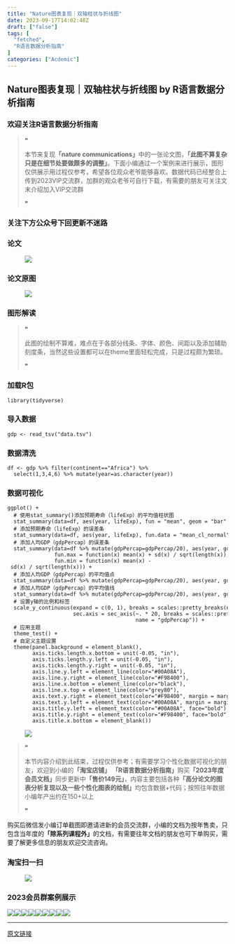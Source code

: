 ```yaml
---
title: "Nature图表复现｜双轴柱状与折线图"
date: 2023-09-17T14:02:48Z
draft: ["false"]
tags: [
  "fetched",
  "R语言数据分析指南"
]
categories: ["Acdemic"]
---
```

Nature图表复现｜双轴柱状与折线图 by R语言数据分析指南
------
<div><section data-tool="mdnice编辑器" data-website="https://www.mdnice.com"><h3 data-tool="mdnice编辑器"><span></span><span><span></span>欢迎关注R语言数据分析指南</span><span></span></h3><blockquote data-tool="mdnice编辑器"><span>❝</span><p>本节来复现<strong>「nature communications」</strong>中的一张论文图，<strong>「此图不算复杂只是在细节处要做颇多的调整」</strong>。下面小编通过一个案例来进行展示，图形仅供展示用过程仅参考，希望各位观众老爷能够喜欢。数据代码已经整合上传到2023VIP交流群，加群的观众老爷可自行下载，有需要的朋友可关注文末介绍加入VIP交流群</p><span>❞</span></blockquote><h3 data-tool="mdnice编辑器"><span></span><span><span></span>关注下方公众号下回更新不迷路</span><span></span></h3><section><mp-common-profile data-pluginname="mpprofile" data-id="Mzg3MzQzNTYzMw==" data-headimg="http://mmbiz.qpic.cn/mmbiz_png/EibnicgwScTAZF0rpeZII9Ltl26VbVagriczTria1fib3XgjwwHEHFjPzkmGpqWDVVHBSzhENictUM2iavAKiaM5lc9USw/0?wx_fmt=png" data-nickname="R语言数据分析指南" data-alias="YanJANtwo" data-signature="R语言重症爱好者，喜欢绘制各种精美的图表，喜欢的小伙伴可以关注我，跟我一起学习" data-from="0" data-is_biz_ban="0"></mp-common-profile></section><h3 data-tool="mdnice编辑器"><span></span><span><span></span>论文</span><span></span></h3><figure data-tool="mdnice编辑器"><img data-ratio="0.35648148148148145" data-src="https://mmbiz.qpic.cn/mmbiz_png/EibnicgwScTAanhicLJ084WH58vLhCY2Z3Ws94Fa3YmsImjpFIKfkoaxOxPvpVBZQvEX9bQbXV1JNmjDsvic69QrHg/640?wx_fmt=png" data-type="png" data-w="1080" src="https://mmbiz.qpic.cn/mmbiz_png/EibnicgwScTAanhicLJ084WH58vLhCY2Z3Ws94Fa3YmsImjpFIKfkoaxOxPvpVBZQvEX9bQbXV1JNmjDsvic69QrHg/640?wx_fmt=png"></figure><h3 data-tool="mdnice编辑器"><span></span><span><span></span>论文原图</span><span></span></h3><figure data-tool="mdnice编辑器"><img data-ratio="0.36666666666666664" data-src="https://mmbiz.qpic.cn/mmbiz_png/EibnicgwScTAanhicLJ084WH58vLhCY2Z3W280qJFHYY4tIf9TOzhjCbpQhJ74ibCXj4k5UAADG7H0LcibHUvNlicdkw/640?wx_fmt=png" data-type="png" data-w="1080" src="https://mmbiz.qpic.cn/mmbiz_png/EibnicgwScTAanhicLJ084WH58vLhCY2Z3W280qJFHYY4tIf9TOzhjCbpQhJ74ibCXj4k5UAADG7H0LcibHUvNlicdkw/640?wx_fmt=png"></figure><h3 data-tool="mdnice编辑器"><span></span><span><span></span>图形解读</span><span></span></h3><blockquote data-tool="mdnice编辑器"><span>❝</span><p>此图的绘制不算难，难点在于各部分线条、字体、颜色、间距以及添加辅助刻度条，当然这些设置都可以在theme里面轻松完成，只是过程颇为繁琐。</p><span>❞</span></blockquote><h3 data-tool="mdnice编辑器"><span></span><span><span></span>加载R包</span><span></span></h3><pre data-tool="mdnice编辑器"><span></span><code><span>library</span>(tidyverse)<br></code></pre><h3 data-tool="mdnice编辑器"><span></span><span><span></span>导入数据</span><span></span></h3><pre data-tool="mdnice编辑器"><span></span><code>gdp &lt;- read_tsv(<span>"data.tsv"</span>)<br></code></pre><h3 data-tool="mdnice编辑器"><span></span><span><span></span>数据清洗</span><span></span></h3><pre data-tool="mdnice编辑器"><span></span><code>df &lt;- gdp %&gt;% filter(continent==<span>"Africa"</span>) %&gt;% <br>  select(1,3,4,6) %&gt;% mutate(year=as.character(year))<br></code></pre><h3 data-tool="mdnice编辑器"><span></span><span><span></span>数据可视化</span><span></span></h3><pre data-tool="mdnice编辑器"><span></span><code>ggplot() +<br>  <span># 使用stat_summary()添加预期寿命（lifeExp）的平均值柱状图</span><br>  stat_summary(data=df, aes(year, lifeExp), fun = <span>"mean"</span>, geom = <span>"bar"</span>, alpha = <span>0.7</span>, fill=<span>"#00A08A"</span>) +<br>  <span># 添加预期寿命（lifeExp）的误差条</span><br>  stat_summary(data=df, aes(year, lifeExp), fun.data = <span>"mean_cl_normal"</span>, geom = <span>"errorbar"</span>, width = <span>.2</span>, color=<span>"#00A08A"</span>) +<br>  <span># 添加人均GDP（gdpPercap）的误差条</span><br>  stat_summary(data=df %&gt;% mutate(gdpPercap=gdpPercap/<span>20</span>), aes(year, gdpPercap), fun = mean, geom = <span>"errorbar"</span>, width=<span>.2</span>, color=<span>"#F98400"</span>,<br>               fun.max = <span>function</span>(x) mean(x) + sd(x) / sqrt(length(x)),<br>               fun.min = <span>function</span>(x) mean(x) - sd(x) / sqrt(length(x))) +<br>  <span># 添加人均GDP（gdpPercap）的平均值点</span><br>  stat_summary(data=df %&gt;% mutate(gdpPercap=gdpPercap/<span>20</span>), aes(year, gdpPercap), fun = <span>"mean"</span>, geom = <span>"point"</span>, size=<span>3</span>, color=<span>"#F98400"</span>) +<br>  <span># 添加人均GDP（gdpPercap）的平均值线</span><br>  stat_summary(data=df %&gt;% mutate(gdpPercap=gdpPercap/<span>20</span>), aes(year, gdpPercap, group=<span>1</span>), fun = <span>"mean"</span>, geom = <span>"line"</span>, color=<span>"#F98400"</span>) +<br>  <span># 设置y轴的比例和标签</span><br>  scale_y_continuous(expand = c(<span>0</span>, <span>1</span>), breaks = scales::pretty_breaks(n = <span>12</span>),<br>                     sec.axis = sec_axis(~. * <span>20</span>, breaks = scales::pretty_breaks(n = <span>12</span>),<br>                                         name = <span>"gdpPercap"</span>)) +<br>  <span># 应用主题</span><br>  theme_test() +<br>  <span># 自定义主题设置</span><br>  theme(panel.background = element_blank(),<br>        axis.ticks.length.x.bottom = unit(-<span>0.05</span>, <span>"in"</span>),<br>        axis.ticks.length.y.left = unit(-<span>0.05</span>, <span>"in"</span>),<br>        axis.ticks.length.y.right = unit(-<span>0.05</span>, <span>"in"</span>),<br>        axis.line.y.left = element_line(color=<span>"#00A08A"</span>),<br>        axis.line.y.right = element_line(color=<span>"#F98400"</span>),<br>        axis.line.x.bottom = element_line(color=<span>"black"</span>),<br>        axis.line.x.top = element_line(color=<span>"grey80"</span>),<br>        axis.text.y.right = element_text(color=<span>"#F98400"</span>, margin = margin(l = <span>5</span>, r = <span>10</span>)),<br>        axis.text.y.left = element_text(color=<span>"#00A08A"</span>, margin = margin(l = <span>10</span>, r = <span>5</span>)),<br>        axis.title.y.left = element_text(color=<span>"#00A08A"</span>, face=<span>"bold"</span>),<br>        axis.title.y.right = element_text(color=<span>"#F98400"</span>, face=<span>"bold"</span>),<br>        axis.title.x.bottom = element_blank())<br></code></pre><figure data-tool="mdnice编辑器"><img data-ratio="0.3287037037037037" data-src="https://mmbiz.qpic.cn/mmbiz_png/EibnicgwScTAanhicLJ084WH58vLhCY2Z3Wbxy9pVicflHOsk8e9GtM6EKyAwS2LJgmu7yxJ59ZYwKr8LawdibLDXqQ/640?wx_fmt=png" data-type="png" data-w="1080" src="https://mmbiz.qpic.cn/mmbiz_png/EibnicgwScTAanhicLJ084WH58vLhCY2Z3Wbxy9pVicflHOsk8e9GtM6EKyAwS2LJgmu7yxJ59ZYwKr8LawdibLDXqQ/640?wx_fmt=png"></figure><blockquote data-tool="mdnice编辑器"><span>❝</span><p>本节内容介绍到此结束，过程仅供参考；有需要学习个性化数据可视化的朋友，欢迎到小编的<strong>「淘宝店铺」</strong> <strong>「R语言数据分析指南」</strong>购买<strong>「2023年度会员文档」</strong>同步更新中<strong>「售价149元」</strong>，内容主要包括各种<strong>「高分论文的图表分析复现以及一些个性化图表的绘制」</strong>均包含数据+代码；按照往年数据小编年产出约在150+以上</p><span>❞</span></blockquote><p data-tool="mdnice编辑器">购买后微信发小编订单截图即邀请进新的会员交流群，小编的文档为按年售卖，只包含当年度的<strong>「除系列课程外」</strong>的文档，有需要往年文档的朋友也可下单购买，需要了解更多信息的朋友欢迎交流咨询。</p><h3 data-tool="mdnice编辑器"><span></span><span><span></span>淘宝扫一扫</span><span></span></h3><figure data-tool="mdnice编辑器"><img data-ratio="1.6141479099678457" data-src="https://mmbiz.qpic.cn/mmbiz_png/EibnicgwScTAanhicLJ084WH58vLhCY2Z3WTBDL4HOVUUFia6jd5viaGCrL2A3ssLRupKeiaMerBvb0YKthFdgGzdAVA/640?wx_fmt=png" data-type="png" data-w="622" src="https://mmbiz.qpic.cn/mmbiz_png/EibnicgwScTAanhicLJ084WH58vLhCY2Z3WTBDL4HOVUUFia6jd5viaGCrL2A3ssLRupKeiaMerBvb0YKthFdgGzdAVA/640?wx_fmt=png"></figure><h3 data-tool="mdnice编辑器"><span></span><span><span></span>2023会员群案例展示</span><span></span></h3><p data-tool="mdnice编辑器"><img data-ratio="0.4255555555555556" data-src="https://mmbiz.qpic.cn/mmbiz_png/EibnicgwScTAanhicLJ084WH58vLhCY2Z3WH19k7m7eA98iagCSTibAd5U9CwrYpV7psh9dDwKJMfm82ibeEvoBWIWOw/640?wx_fmt=png" data-type="png" data-w="900" src="https://mmbiz.qpic.cn/mmbiz_png/EibnicgwScTAanhicLJ084WH58vLhCY2Z3WH19k7m7eA98iagCSTibAd5U9CwrYpV7psh9dDwKJMfm82ibeEvoBWIWOw/640?wx_fmt=png"><img data-ratio="0.4255555555555556" data-src="https://mmbiz.qpic.cn/mmbiz_png/EibnicgwScTAanhicLJ084WH58vLhCY2Z3WEicoAErO5RBLHNUj3doTpNicYI2N9TrbS9Y60bENoA1lO6mibVl0skCag/640?wx_fmt=png" data-type="png" data-w="900" src="https://mmbiz.qpic.cn/mmbiz_png/EibnicgwScTAanhicLJ084WH58vLhCY2Z3WEicoAErO5RBLHNUj3doTpNicYI2N9TrbS9Y60bENoA1lO6mibVl0skCag/640?wx_fmt=png"><img data-ratio="0.4255555555555556" data-src="https://mmbiz.qpic.cn/mmbiz_png/EibnicgwScTAanhicLJ084WH58vLhCY2Z3WB1O3bI4RU1NWYrjiaXMluv65bVaWSpKWwx0PItmAkuxGo8W3WDUnZIQ/640?wx_fmt=png" data-type="png" data-w="900" src="https://mmbiz.qpic.cn/mmbiz_png/EibnicgwScTAanhicLJ084WH58vLhCY2Z3WB1O3bI4RU1NWYrjiaXMluv65bVaWSpKWwx0PItmAkuxGo8W3WDUnZIQ/640?wx_fmt=png"><img data-ratio="0.4255555555555556" data-src="https://mmbiz.qpic.cn/mmbiz_png/EibnicgwScTAanhicLJ084WH58vLhCY2Z3WibKxQSY6zWC01js0Jaia2micic6g1JHawtRVuvr8JZuDTDFCLtArcqDP0Q/640?wx_fmt=png" data-type="png" data-w="900" src="https://mmbiz.qpic.cn/mmbiz_png/EibnicgwScTAanhicLJ084WH58vLhCY2Z3WibKxQSY6zWC01js0Jaia2micic6g1JHawtRVuvr8JZuDTDFCLtArcqDP0Q/640?wx_fmt=png"><img data-ratio="0.4255555555555556" data-src="https://mmbiz.qpic.cn/mmbiz_png/EibnicgwScTAanhicLJ084WH58vLhCY2Z3WVoM2aT0yJvvIKuPljKo0TicwJPenkzUzngZJdR2J7jxQshcmWz4PIKg/640?wx_fmt=png" data-type="png" data-w="900" src="https://mmbiz.qpic.cn/mmbiz_png/EibnicgwScTAanhicLJ084WH58vLhCY2Z3WVoM2aT0yJvvIKuPljKo0TicwJPenkzUzngZJdR2J7jxQshcmWz4PIKg/640?wx_fmt=png"><img data-ratio="0.4255555555555556" data-src="https://mmbiz.qpic.cn/mmbiz_png/EibnicgwScTAanhicLJ084WH58vLhCY2Z3W6iaibLLMJCb8mbb4Wv9rPmR5p9mq7owG0Kz0ZymaoRguwOU9ZKjOHJWg/640?wx_fmt=png" data-type="png" data-w="900" src="https://mmbiz.qpic.cn/mmbiz_png/EibnicgwScTAanhicLJ084WH58vLhCY2Z3W6iaibLLMJCb8mbb4Wv9rPmR5p9mq7owG0Kz0ZymaoRguwOU9ZKjOHJWg/640?wx_fmt=png"><img data-ratio="0.4255555555555556" data-src="https://mmbiz.qpic.cn/mmbiz_png/EibnicgwScTAanhicLJ084WH58vLhCY2Z3Wbool3JrgFv5dwdEfxZ6KicArQsXicR07s9QqhUfk4KicbDty6icKs8Ir9w/640?wx_fmt=png" data-type="png" data-w="900" src="https://mmbiz.qpic.cn/mmbiz_png/EibnicgwScTAanhicLJ084WH58vLhCY2Z3Wbool3JrgFv5dwdEfxZ6KicArQsXicR07s9QqhUfk4KicbDty6icKs8Ir9w/640?wx_fmt=png"><img data-ratio="0.4255555555555556" data-src="https://mmbiz.qpic.cn/mmbiz_png/EibnicgwScTAanhicLJ084WH58vLhCY2Z3WLicM90zIzsbrrIv9WqSqm7s82yVVK1ZL41mxqic3CdFAdeN73RUFUJzA/640?wx_fmt=png" data-type="png" data-w="900" src="https://mmbiz.qpic.cn/mmbiz_png/EibnicgwScTAanhicLJ084WH58vLhCY2Z3WLicM90zIzsbrrIv9WqSqm7s82yVVK1ZL41mxqic3CdFAdeN73RUFUJzA/640?wx_fmt=png"><img data-ratio="0.4255555555555556" data-src="https://mmbiz.qpic.cn/mmbiz_png/EibnicgwScTAanhicLJ084WH58vLhCY2Z3W9ib3MFuhlmXicafQvFutAPJBjblfelzfkjVpe53Kpao96pYibKvGxIehQ/640?wx_fmt=png" data-type="png" data-w="900" src="https://mmbiz.qpic.cn/mmbiz_png/EibnicgwScTAanhicLJ084WH58vLhCY2Z3W9ib3MFuhlmXicafQvFutAPJBjblfelzfkjVpe53Kpao96pYibKvGxIehQ/640?wx_fmt=png"></p></section><p><mp-style-type data-value="3"></mp-style-type></p></div>  
<hr>
<a href="https://mp.weixin.qq.com/s/pLaDhBNRxp3oHl0-ZdBRag",target="_blank" rel="noopener noreferrer">原文链接</a>
